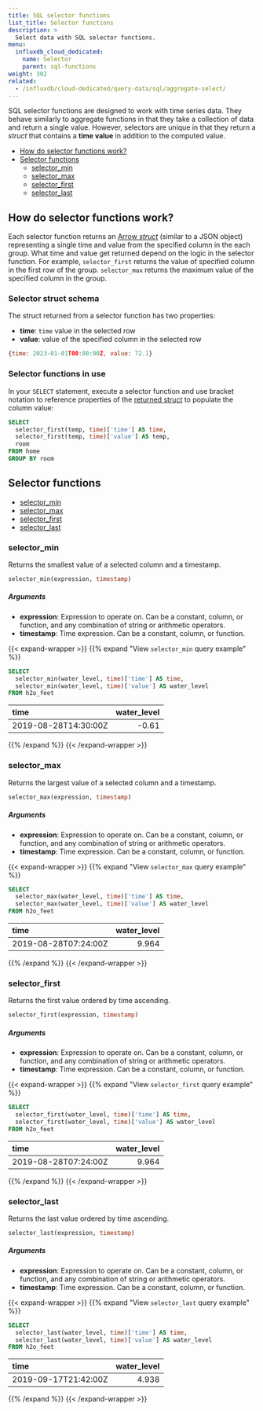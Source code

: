 ```yaml
---
title: SQL selector functions
list_title: Selector functions
description: >
  Select data with SQL selector functions.
menu:
  influxdb_cloud_dedicated:
    name: Selector
    parent: sql-functions
weight: 302
related:
  - /influxdb/cloud-dedicated/query-data/sql/aggregate-select/
---
```


SQL selector functions are designed to work with time series data.
They behave similarly to aggregate functions in that they take a collection of
data and return a single value.
However, selectors are unique in that they return a _struct_ that contains
a **time value** in addition to the computed value.

- [How do selector functions work?](#how-do-selector-functions-work)
- [Selector functions](#selector-functions)
  - [selector_min](#selector_min)
  - [selector_max](#selector_max)
  - [selector_first](#selector_first)
  - [selector_last](#selector_last)

## How do selector functions work?

Each selector function returns an [Arrow _struct_](https://arrow.apache.org/docs/format/Columnar.html#struct-layout)
(similar to a JSON object) representing a single time and value from the
specified column in the each group.
What time and value get returned depend on the logic in the selector function.
For example, `selector_first` returns the value of specified column in the first row of the group.
`selector_max` returns the maximum value of the specified column in the group.

### Selector struct schema

The struct returned from a selector function has two properties:

- **time**: `time` value in the selected row
- **value**: value of the specified column in the selected row

```js
{time: 2023-01-01T00:00:00Z, value: 72.1}
```

### Selector functions in use

In your `SELECT` statement, execute a selector function and use bracket notation
to reference properties of the [returned struct](#selector-struct-schema) to
populate the column value:

```sql
SELECT
  selector_first(temp, time)['time'] AS time,
  selector_first(temp, time)['value'] AS temp,
  room
FROM home
GROUP BY room
```

## Selector functions

- [selector_min](#selector_min)
- [selector_max](#selector_max)
- [selector_first](#selector_first)
- [selector_last](#selector_last)

### selector_min

Returns the smallest value of a selected column and a timestamp.

```sql
selector_min(expression, timestamp)
```

##### Arguments

- **expression**: Expression to operate on.
  Can be a constant, column, or function, and any combination of string or
  arithmetic operators.
- **timestamp**: Time expression.
  Can be a constant, column, or function.

{{< expand-wrapper >}}
{{% expand "View `selector_min` query example" %}}

```sql
SELECT 
  selector_min(water_level, time)['time'] AS time,
  selector_min(water_level, time)['value'] AS water_level
FROM h2o_feet
```

| time                 | water_level |
| :------------------- | ----------: |
| 2019-08-28T14:30:00Z |       -0.61 |

{{% /expand %}}
{{< /expand-wrapper >}}

### selector_max

Returns the largest value of a selected column and a timestamp.

```sql
selector_max(expression, timestamp)
```

##### Arguments

- **expression**: Expression to operate on.
  Can be a constant, column, or function, and any combination of string or
  arithmetic operators.
- **timestamp**: Time expression.
  Can be a constant, column, or function.

{{< expand-wrapper >}}
{{% expand "View `selector_max` query example" %}}

```sql
SELECT 
  selector_max(water_level, time)['time'] AS time,
  selector_max(water_level, time)['value'] AS water_level
FROM h2o_feet
```

| time                 | water_level |
| :------------------- | ----------: |
| 2019-08-28T07:24:00Z |       9.964 |

{{% /expand %}}
{{< /expand-wrapper >}}

### selector_first

Returns the first value ordered by time ascending.

```sql
selector_first(expression, timestamp)
```

##### Arguments

- **expression**: Expression to operate on.
  Can be a constant, column, or function, and any combination of string or
  arithmetic operators.
- **timestamp**: Time expression.
  Can be a constant, column, or function.

{{< expand-wrapper >}}
{{% expand "View `selector_first` query example" %}}

```sql
SELECT 
  selector_first(water_level, time)['time'] AS time,
  selector_first(water_level, time)['value'] AS water_level
FROM h2o_feet
```

| time                 | water_level |
| :------------------- | ----------: |
| 2019-08-28T07:24:00Z |       9.964 |

{{% /expand %}}
{{< /expand-wrapper >}}

### selector_last

Returns the last value ordered by time ascending.

```sql
selector_last(expression, timestamp)
```

##### Arguments

- **expression**: Expression to operate on.
  Can be a constant, column, or function, and any combination of string or
  arithmetic operators.
- **timestamp**: Time expression.
  Can be a constant, column, or function.

{{< expand-wrapper >}}
{{% expand "View `selector_last` query example" %}}

```sql
SELECT 
  selector_last(water_level, time)['time'] AS time,
  selector_last(water_level, time)['value'] AS water_level
FROM h2o_feet
```

| time                 | water_level |
| :------------------- | ----------: |
| 2019-09-17T21:42:00Z |       4.938 |

{{% /expand %}}
{{< /expand-wrapper >}}
